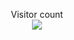 <p align="center"> 
    Visitor count<br>
    <img src="https://profile-counter.glitch.me/Legrems/count.svg" />
</p>
